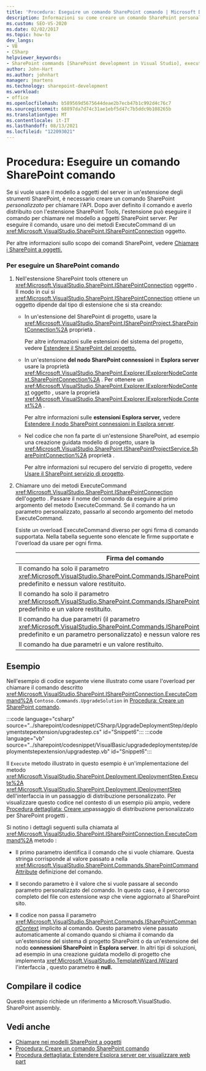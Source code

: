 ```yaml
---
title: 'Procedura: Eseguire un comando SharePoint comando | Microsoft Docs'
description: Informazioni su come creare un comando SharePoint personalizzato per chiamare l'API del modello a oggetti del server da un'estensione SharePoint strumenti.
ms.custom: SEO-VS-2020
ms.date: 02/02/2017
ms.topic: how-to
dev_langs:
- VB
- CSharp
helpviewer_keywords:
- SharePoint commands [SharePoint development in Visual Studio], executing
author: John-Hart
ms.author: johnhart
manager: jmartens
ms.technology: sharepoint-development
ms.workload:
- office
ms.openlocfilehash: b589569d5675644deae2b7ecb47b1c992d4c76c7
ms.sourcegitcommit: 68897da7d74c31ae1ebf5d47c7b5ddc9b108265b
ms.translationtype: MT
ms.contentlocale: it-IT
ms.lasthandoff: 08/13/2021
ms.locfileid: "122093021"
---
```

# <a name="how-to-execute-a-sharepoint-command"></a>Procedura: Eseguire un comando SharePoint comando
  Se si vuole usare il modello a oggetti del server in un'estensione degli strumenti SharePoint, è necessario creare un comando SharePoint *personalizzato* per chiamare l'API. Dopo aver definito il comando e averlo distribuito con l'estensione SharePoint Tools, l'estensione può eseguire il comando per chiamare nel modello a oggetti SharePoint server. Per eseguire il comando, usare uno dei metodi ExecuteCommand di un <xref:Microsoft.VisualStudio.SharePoint.ISharePointConnection> oggetto.

 Per altre informazioni sullo scopo dei comandi SharePoint, vedere [Chiamare i SharePoint a oggetti.](../sharepoint/calling-into-the-sharepoint-object-models.md)

### <a name="to-execute-a-sharepoint-command"></a>Per eseguire un SharePoint comando

1. Nell'estensione SharePoint tools ottenere un <xref:Microsoft.VisualStudio.SharePoint.ISharePointConnection> oggetto . Il modo in cui si <xref:Microsoft.VisualStudio.SharePoint.ISharePointConnection> ottiene un oggetto dipende dal tipo di estensione che si sta creando:

    - In un'estensione del SharePoint di progetto, usare la <xref:Microsoft.VisualStudio.SharePoint.ISharePointProject.SharePointConnection%2A> proprietà .

         Per altre informazioni sulle estensioni del sistema del progetto, vedere [Estendere il SharePoint del progetto.](../sharepoint/extending-the-sharepoint-project-system.md)

    - In un'estensione **del nodo SharePoint connessioni** in **Esplora server** usare la proprietà <xref:Microsoft.VisualStudio.SharePoint.Explorer.IExplorerNodeContext.SharePointConnection%2A> . Per ottenere un <xref:Microsoft.VisualStudio.SharePoint.Explorer.IExplorerNodeContext> oggetto , usare la proprietà <xref:Microsoft.VisualStudio.SharePoint.Explorer.IExplorerNode.Context%2A> .

         Per altre informazioni sulle **estensioni Esplora server,** vedere [Estendere il nodo SharePoint connessioni in Esplora server](../sharepoint/extending-the-sharepoint-connections-node-in-server-explorer.md).

    - Nel codice che non fa parte di un'estensione SharePoint, ad esempio una creazione guidata modello di progetto, usare la <xref:Microsoft.VisualStudio.SharePoint.ISharePointProjectService.SharePointConnection%2A> proprietà .

         Per altre informazioni sul recupero del servizio di progetto, vedere [Usare il SharePoint servizio di progetto](../sharepoint/using-the-sharepoint-project-service.md).

2. Chiamare uno dei metodi ExecuteCommand <xref:Microsoft.VisualStudio.SharePoint.ISharePointConnection> dell'oggetto . Passare il nome del comando da eseguire al primo argomento del metodo ExecuteCommand. Se il comando ha un parametro personalizzato, passarlo al secondo argomento del metodo ExecuteCommand.

     Esiste un overload ExecuteCommand diverso per ogni firma di comando supportata. Nella tabella seguente sono elencate le firme supportate e l'overload da usare per ogni firma.

    |Firma del comando|Overload executeCommand da usare|
    |-----------------------|------------------------------------|
    |Il comando ha solo il parametro <xref:Microsoft.VisualStudio.SharePoint.Commands.ISharePointCommandContext> predefinito e nessun valore restituito.|<xref:Microsoft.VisualStudio.SharePoint.ISharePointConnection.ExecuteCommand%2A>|
    |Il comando ha solo il parametro <xref:Microsoft.VisualStudio.SharePoint.Commands.ISharePointCommandContext> predefinito e un valore restituito.|<xref:Microsoft.VisualStudio.SharePoint.ISharePointConnection.ExecuteCommand%2A>|
    |Il comando ha due parametri (il parametro <xref:Microsoft.VisualStudio.SharePoint.Commands.ISharePointCommandContext> predefinito e un parametro personalizzato) e nessun valore restituito.|<xref:Microsoft.VisualStudio.SharePoint.ISharePointConnection.ExecuteCommand%2A>|
    |Il comando ha due parametri e un valore restituito.|<xref:Microsoft.VisualStudio.SharePoint.ISharePointConnection.ExecuteCommand%2A>|

## <a name="example"></a>Esempio
 Nell'esempio di codice seguente viene illustrato come usare l'overload per chiamare il comando descritto <xref:Microsoft.VisualStudio.SharePoint.ISharePointConnection.ExecuteCommand%2A> `Contoso.Commands.UpgradeSolution` in [Procedura: Creare un SharePoint comando](../sharepoint/how-to-create-a-sharepoint-command.md).

 :::code language="csharp" source="../sharepoint/codesnippet/CSharp/UpgradeDeploymentStep/deploymentstepextension/upgradestep.cs" id="Snippet6":::
 :::code language="vb" source="../sharepoint/codesnippet/VisualBasic/upgradedeploymentstep/deploymentstepextension/upgradestep.vb" id="Snippet6":::

 Il `Execute` metodo illustrato in questo esempio è un'implementazione del metodo <xref:Microsoft.VisualStudio.SharePoint.Deployment.IDeploymentStep.Execute%2A> <xref:Microsoft.VisualStudio.SharePoint.Deployment.IDeploymentStep> dell'interfaccia in un passaggio di distribuzione personalizzato. Per visualizzare questo codice nel contesto di un esempio più ampio, vedere [Procedura dettagliata: Creare un](../sharepoint/walkthrough-creating-a-custom-deployment-step-for-sharepoint-projects.md)passaggio di distribuzione personalizzato per SharePoint progetti .

 Si notino i dettagli seguenti sulla chiamata al <xref:Microsoft.VisualStudio.SharePoint.ISharePointConnection.ExecuteCommand%2A> metodo :

- Il primo parametro identifica il comando che si vuole chiamare. Questa stringa corrisponde al valore passato a nella <xref:Microsoft.VisualStudio.SharePoint.Commands.SharePointCommandAttribute> definizione del comando.

- Il secondo parametro è il valore che si vuole passare al secondo parametro personalizzato del comando. In questo caso, è il percorso completo del file con estensione *wsp* che viene aggiornato al SharePoint sito.

- Il codice non passa il parametro <xref:Microsoft.VisualStudio.SharePoint.Commands.ISharePointCommandContext> implicito al comando. Questo parametro viene passato automaticamente al comando quando si chiama il comando da un'estensione del sistema di progetto SharePoint o da un'estensione del nodo **connessioni SharePoint** in **Esplora server**. In altri tipi di soluzioni, ad esempio in una creazione guidata modello di progetto che implementa <xref:Microsoft.VisualStudio.TemplateWizard.IWizard> l'interfaccia , questo parametro è **null.**

## <a name="compile-the-code"></a>Compilare il codice
 Questo esempio richiede un riferimento a Microsoft.VisualStudio. SharePoint assembly.

## <a name="see-also"></a>Vedi anche
- [Chiamare nei modelli SharePoint a oggetti](../sharepoint/calling-into-the-sharepoint-object-models.md)
- [Procedura: Creare un comando SharePoint comando](../sharepoint/how-to-create-a-sharepoint-command.md)
- [Procedura dettagliata: Estendere Esplora server per visualizzare web part](../sharepoint/walkthrough-extending-server-explorer-to-display-web-parts.md)
